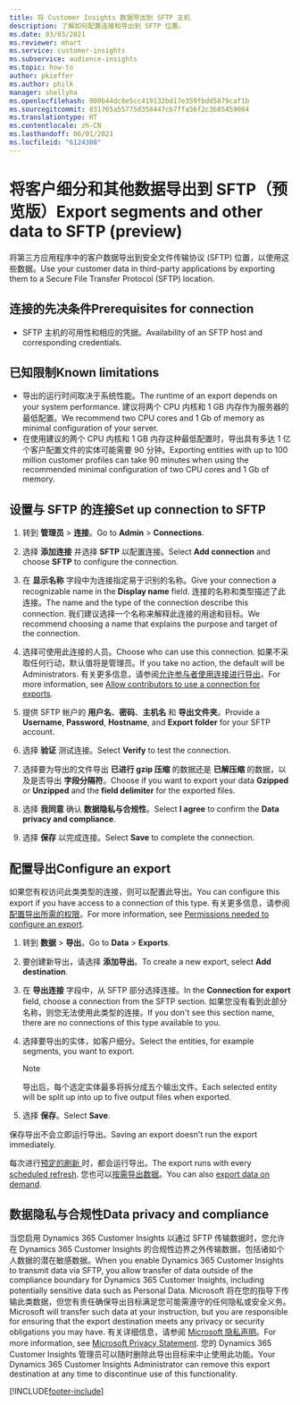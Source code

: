 ```yaml
---
title: 将 Customer Insights 数据导出到 SFTP 主机
description: 了解如何配置连接和导出到 SFTP 位置。
ms.date: 03/03/2021
ms.reviewer: mhart
ms.service: customer-insights
ms.subservice: audience-insights
ms.topic: how-to
author: pkieffer
ms.author: philk
manager: shellyha
ms.openlocfilehash: 000b44dc8e5cc419132bd17e359fbdd5879caf1b
ms.sourcegitcommit: 831765a55775d358447cb7ffa56f2c3b85459084
ms.translationtype: HT
ms.contentlocale: zh-CN
ms.lasthandoff: 06/01/2021
ms.locfileid: "6124308"
---
```

# <a name="export-segments-and-other-data-to-sftp-preview"></a><span data-ttu-id="2df4c-103">将客户细分和其他数据导出到 SFTP（预览版）</span><span class="sxs-lookup"><span data-stu-id="2df4c-103">Export segments and other data to SFTP (preview)</span></span>

<span data-ttu-id="2df4c-104">将第三方应用程序中的客户数据导出到安全文件传输协议 (SFTP) 位置，以使用这些数据。</span><span class="sxs-lookup"><span data-stu-id="2df4c-104">Use your customer data in third-party applications by exporting them to a Secure File Transfer Protocol (SFTP) location.</span></span>

## <a name="prerequisites-for-connection"></a><span data-ttu-id="2df4c-105">连接的先决条件</span><span class="sxs-lookup"><span data-stu-id="2df4c-105">Prerequisites for connection</span></span>

- <span data-ttu-id="2df4c-106">SFTP 主机的可用性和相应的凭据。</span><span class="sxs-lookup"><span data-stu-id="2df4c-106">Availability of an SFTP host and corresponding credentials.</span></span>

## <a name="known-limitations"></a><span data-ttu-id="2df4c-107">已知限制</span><span class="sxs-lookup"><span data-stu-id="2df4c-107">Known limitations</span></span>

- <span data-ttu-id="2df4c-108">导出的运行时间取决于系统性能。</span><span class="sxs-lookup"><span data-stu-id="2df4c-108">The runtime of an export depends on your system performance.</span></span> <span data-ttu-id="2df4c-109">建议将两个 CPU 内核和 1 GB 内存作为服务器的最低配置。</span><span class="sxs-lookup"><span data-stu-id="2df4c-109">We recommend two CPU cores and 1 Gb of memory as minimal configuration of your server.</span></span> 
- <span data-ttu-id="2df4c-110">在使用建议的两个 CPU 内核和 1 GB 内存这种最低配置时，导出具有多达 1 亿个客户配置文件的实体可能需要 90 分钟。</span><span class="sxs-lookup"><span data-stu-id="2df4c-110">Exporting entities with up to 100 million customer profiles can take 90 minutes when using the recommended minimal configuration of two CPU cores and 1 Gb of memory.</span></span> 

## <a name="set-up-connection-to-sftp"></a><span data-ttu-id="2df4c-111">设置与 SFTP 的连接</span><span class="sxs-lookup"><span data-stu-id="2df4c-111">Set up connection to SFTP</span></span>

1. <span data-ttu-id="2df4c-112">转到 **管理员** > **连接**。</span><span class="sxs-lookup"><span data-stu-id="2df4c-112">Go to **Admin** > **Connections**.</span></span>

1. <span data-ttu-id="2df4c-113">选择 **添加连接** 并选择 **SFTP** 以配置连接。</span><span class="sxs-lookup"><span data-stu-id="2df4c-113">Select **Add connection** and choose **SFTP** to configure the connection.</span></span>

1. <span data-ttu-id="2df4c-114">在 **显示名称** 字段中为连接指定易于识别的名称。</span><span class="sxs-lookup"><span data-stu-id="2df4c-114">Give your connection a recognizable name in the **Display name** field.</span></span> <span data-ttu-id="2df4c-115">连接的名称和类型描述了此连接。</span><span class="sxs-lookup"><span data-stu-id="2df4c-115">The name and the type of the connection describe this connection.</span></span> <span data-ttu-id="2df4c-116">我们建议选择一个名称来解释此连接的用途和目标。</span><span class="sxs-lookup"><span data-stu-id="2df4c-116">We recommend choosing a name that explains the purpose and target of the connection.</span></span>

1. <span data-ttu-id="2df4c-117">选择可使用此连接的人员。</span><span class="sxs-lookup"><span data-stu-id="2df4c-117">Choose who can use this connection.</span></span> <span data-ttu-id="2df4c-118">如果不采取任何行动，默认值将是管理员。</span><span class="sxs-lookup"><span data-stu-id="2df4c-118">If you take no action, the default will be Administrators.</span></span> <span data-ttu-id="2df4c-119">有关更多信息，请参阅[允许参与者使用连接进行导出](connections.md#allow-contributors-to-use-a-connection-for-exports)。</span><span class="sxs-lookup"><span data-stu-id="2df4c-119">For more information, see [Allow contributors to use a connection for exports](connections.md#allow-contributors-to-use-a-connection-for-exports).</span></span>

1. <span data-ttu-id="2df4c-120">提供 SFTP 帐户的 **用户名**、**密码**、**主机名** 和 **导出文件夹**。</span><span class="sxs-lookup"><span data-stu-id="2df4c-120">Provide a **Username**, **Password**, **Hostname**, and **Export folder** for your SFTP account.</span></span>

1. <span data-ttu-id="2df4c-121">选择 **验证** 测试连接。</span><span class="sxs-lookup"><span data-stu-id="2df4c-121">Select **Verify** to test the connection.</span></span>

1. <span data-ttu-id="2df4c-122">选择要为导出的文件导出 **已进行 gzip 压缩** 的数据还是 **已解压缩** 的数据，以及是否导出 **字段分隔符**。</span><span class="sxs-lookup"><span data-stu-id="2df4c-122">Choose if you want to export your data **Gzipped** or **Unzipped** and the **field delimiter** for the exported files.</span></span>

1. <span data-ttu-id="2df4c-123">选择 **我同意** 确认 **数据隐私与合规性**。</span><span class="sxs-lookup"><span data-stu-id="2df4c-123">Select **I agree** to confirm the **Data privacy and compliance**.</span></span>

1. <span data-ttu-id="2df4c-124">选择 **保存** 以完成连接。</span><span class="sxs-lookup"><span data-stu-id="2df4c-124">Select **Save** to complete the connection.</span></span>

## <a name="configure-an-export"></a><span data-ttu-id="2df4c-125">配置导出</span><span class="sxs-lookup"><span data-stu-id="2df4c-125">Configure an export</span></span>

<span data-ttu-id="2df4c-126">如果您有权访问此类类型的连接，则可以配置此导出。</span><span class="sxs-lookup"><span data-stu-id="2df4c-126">You can configure this export if you have access to a connection of this type.</span></span> <span data-ttu-id="2df4c-127">有关更多信息，请参阅[配置导出所需的权限](export-destinations.md#set-up-a-new-export)。</span><span class="sxs-lookup"><span data-stu-id="2df4c-127">For more information, see [Permissions needed to configure an export](export-destinations.md#set-up-a-new-export).</span></span>

1. <span data-ttu-id="2df4c-128">转到 **数据** > **导出**。</span><span class="sxs-lookup"><span data-stu-id="2df4c-128">Go to **Data** > **Exports**.</span></span>

1. <span data-ttu-id="2df4c-129">要创建新导出，请选择 **添加导出**。</span><span class="sxs-lookup"><span data-stu-id="2df4c-129">To create a new export, select **Add destination**.</span></span>

1. <span data-ttu-id="2df4c-130">在 **导出连接** 字段中，从 SFTP 部分选择连接。</span><span class="sxs-lookup"><span data-stu-id="2df4c-130">In the **Connection for export** field, choose a connection from the SFTP section.</span></span> <span data-ttu-id="2df4c-131">如果您没有看到此部分名称，则您无法使用此类型的连接。</span><span class="sxs-lookup"><span data-stu-id="2df4c-131">If you don't see this section name, there are no connections of this type available to you.</span></span>

1. <span data-ttu-id="2df4c-132">选择要导出的实体，如客户细分。</span><span class="sxs-lookup"><span data-stu-id="2df4c-132">Select the entities, for example segments, you want to export.</span></span>

   > [!NOTE]
   > <span data-ttu-id="2df4c-133">导出后，每个选定实体最多将拆分成五个输出文件。</span><span class="sxs-lookup"><span data-stu-id="2df4c-133">Each selected entity will be split up into up to five output files when exported.</span></span> 

1. <span data-ttu-id="2df4c-134">选择 **保存**。</span><span class="sxs-lookup"><span data-stu-id="2df4c-134">Select **Save**.</span></span>

<span data-ttu-id="2df4c-135">保存导出不会立即运行导出。</span><span class="sxs-lookup"><span data-stu-id="2df4c-135">Saving an export doesn't run the export immediately.</span></span>

<span data-ttu-id="2df4c-136">每次进行[预定的刷新 ](system.md#schedule-tab)时，都会运行导出。</span><span class="sxs-lookup"><span data-stu-id="2df4c-136">The export runs with every [scheduled refresh](system.md#schedule-tab).</span></span> <span data-ttu-id="2df4c-137">您也可以[按需导出数据](export-destinations.md#run-exports-on-demand)。</span><span class="sxs-lookup"><span data-stu-id="2df4c-137">You can also [export data on demand](export-destinations.md#run-exports-on-demand).</span></span> 

## <a name="data-privacy-and-compliance"></a><span data-ttu-id="2df4c-138">数据隐私与合规性</span><span class="sxs-lookup"><span data-stu-id="2df4c-138">Data privacy and compliance</span></span>

<span data-ttu-id="2df4c-139">当您启用 Dynamics 365 Customer Insights 以通过 SFTP 传输数据时，您允许在 Dynamics 365 Customer Insights 的合规性边界之外传输数据，包括诸如个人数据的潜在敏感数据。</span><span class="sxs-lookup"><span data-stu-id="2df4c-139">When you enable Dynamics 365 Customer Insights to transmit data via SFTP, you allow transfer of data outside of the compliance boundary for Dynamics 365 Customer Insights, including potentially sensitive data such as Personal Data.</span></span> <span data-ttu-id="2df4c-140">Microsoft 将在您的指导下传输此类数据，但您有责任确保导出目标满足您可能需遵守的任何隐私或安全义务。</span><span class="sxs-lookup"><span data-stu-id="2df4c-140">Microsoft will transfer such data at your instruction, but you are responsible for ensuring that the export destination meets any privacy or security obligations you may have.</span></span> <span data-ttu-id="2df4c-141">有关详细信息，请参阅 [Microsoft 隐私声明](https://go.microsoft.com/fwlink/?linkid=396732)。</span><span class="sxs-lookup"><span data-stu-id="2df4c-141">For more information, see [Microsoft Privacy Statement](https://go.microsoft.com/fwlink/?linkid=396732).</span></span>
<span data-ttu-id="2df4c-142">您的 Dynamics 365 Customer Insights 管理员可以随时删除此导出目标来中止使用此功能。</span><span class="sxs-lookup"><span data-stu-id="2df4c-142">Your Dynamics 365 Customer Insights Administrator can remove this export destination at any time to discontinue use of this functionality.</span></span>

[!INCLUDE[footer-include](../includes/footer-banner.md)]
